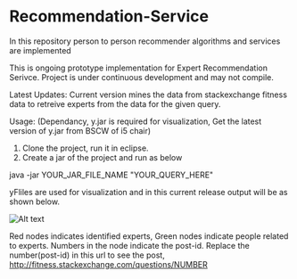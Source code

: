 Recommendation-Service
======================

In this repository person to person recommender algorithms and services are implemented 

This is ongoing prototype implementation for Expert Recommendation Serivce.
Project is under continuous development and may not compile.

Latest Updates: Current version mines the data from stackexchange fitness data
to retreive experts from the data for the given query.

Usage: (Dependancy, y.jar is required for visualization, Get the latest version of y.jar from BSCW of i5 chair)

1. Clone the project, run it in eclipse.
2. Create a jar of the project and run as below

java -jar YOUR_JAR_FILE_NAME "YOUR_QUERY_HERE"


yFliles are used for visualization and in this current release output will be as shown below.

![Alt text](https://github.com/rwth-acis/Recommendation-Service/blob/master/src/res/network.jpg "Experts and their neighbors")

Red nodes indicates identified experts, Green nodes indicate people related to experts.
Numbers in the node indicate the post-id.
Replace the number(post-id) in this url to see the post, 
http://fitness.stackexchange.com/questions/NUMBER

